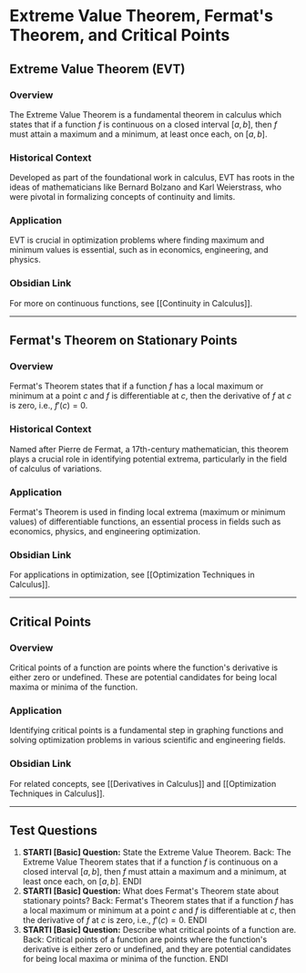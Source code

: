 # Extreme Value Theorem, Fermat's Theorem, and Critical Points

## Extreme Value Theorem (EVT)

### Overview
The Extreme Value Theorem is a fundamental theorem in calculus which states that if a function $f$ is continuous on a closed interval $[a, b]$, then $f$ must attain a maximum and a minimum, at least once each, on $[a, b]$.

### Historical Context
Developed as part of the foundational work in calculus, EVT has roots in the ideas of mathematicians like Bernard Bolzano and Karl Weierstrass, who were pivotal in formalizing concepts of continuity and limits.

### Application
EVT is crucial in optimization problems where finding maximum and minimum values is essential, such as in economics, engineering, and physics.

### Obsidian Link
For more on continuous functions, see [[Continuity in Calculus]].

---

## Fermat's Theorem on Stationary Points

### Overview
Fermat's Theorem states that if a function $f$ has a local maximum or minimum at a point $c$ and $f$ is differentiable at $c$, then the derivative of $f$ at $c$ is zero, i.e., $f'(c) = 0$.

### Historical Context
Named after Pierre de Fermat, a 17th-century mathematician, this theorem plays a crucial role in identifying potential extrema, particularly in the field of calculus of variations.

### Application
Fermat's Theorem is used in finding local extrema (maximum or minimum values) of differentiable functions, an essential process in fields such as economics, physics, and engineering optimization.

### Obsidian Link
For applications in optimization, see [[Optimization Techniques in Calculus]].

---

## Critical Points

### Overview
Critical points of a function are points where the function's derivative is either zero or undefined. These are potential candidates for being local maxima or minima of the function.

### Application
Identifying critical points is a fundamental step in graphing functions and solving optimization problems in various scientific and engineering fields.

### Obsidian Link
For related concepts, see [[Derivatives in Calculus]] and [[Optimization Techniques in Calculus]].

---

## Test Questions

1. **STARTI [Basic] Question:** State the Extreme Value Theorem. Back: The Extreme Value Theorem states that if a function $f$ is continuous on a closed interval $[a, b]$, then $f$ must attain a maximum and a minimum, at least once each, on $[a, b]$. ENDI
2. **STARTI [Basic] Question:** What does Fermat's Theorem state about stationary points? Back: Fermat's Theorem states that if a function $f$ has a local maximum or minimum at a point $c$ and $f$ is differentiable at $c$, then the derivative of $f$ at $c$ is zero, i.e., $f'(c) = 0$. ENDI
3. **STARTI [Basic] Question:** Describe what critical points of a function are. Back: Critical points of a function are points where the function's derivative is either zero or undefined, and they are potential candidates for being local maxima or minima of the function. ENDI